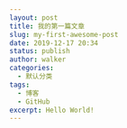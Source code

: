 ```yaml
---
layout: post
title: 我的第一篇文章
slug: my-first-awesome-post
date: 2019-12-17 20:34
status: publish
author: walker
categories: 
  - 默认分类
tags: 
  - 博客
  - GitHub
excerpt: Hello World!
---
```

